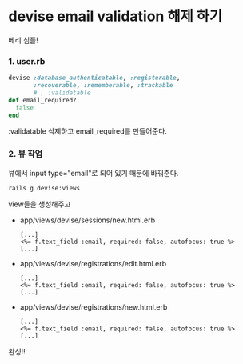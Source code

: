 # devise email validation 해제 하기

베리 심플!

### 1. user.rb

```ruby
devise :database_authenticatable, :registerable,
	   :recoverable, :rememberable, :trackable
	   # , :validatable
def email_required?
  false
end
```

:validatable 삭제하고 email_required를 만들어준다.

### 2. 뷰 작업

뷰에서 input type="email"로 되어 있기 때문에 바꿔준다.

```shell
rails g devise:views
```

view들을 생성해주고

* app/views/devise/sessions/new.html.erb

  ```erb
  [...]
  <%= f.text_field :email, required: false, autofocus: true %>
  [...]
  ```

* app/views/devise/registrations/edit.html.erb

  ```erb
  [...]
  <%= f.text_field :email, required: false, autofocus: true %>
  [...]
  ```

* app/views/devise/registrations/new.html.erb

  ```erb
  [...]
  <%= f.text_field :email, required: false, autofocus: true %>
  [...]
  ```

완성!!
